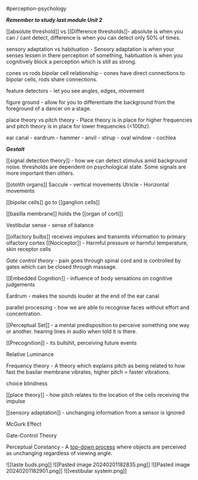 #perception-psychology 

***Remember to study last module Unit 2***

[[absolute threshold]] vs [[Difference thresholds]]- absolute is when you can / cant detect, difference is when you can detect only 50% of times.

sensory adaptation vs habituation - Sensory adaptation is when your senses lessen in there perception of something, habituation is when you cognitively block a perception which is still as strong.

cones vs rods bipolar cell relationship - cones have direct connections to bipolar cells, rods share connections.

feature detectors - let you see angles, edges, movement

figure ground - allow for you to differentiate the background from the foreground of a dancer on a stage.

place theory vs pitch theory - Place theory is in place for higher frequencies and pitch theory is in place for lower frequencies (<100hz).

ear canal - eardrum - hammer - anvil - stirup - oval window - cochlea

***Gestalt***

[[signal detection theory]] - how we can detect stimulus amid background noise. thresholds are dependent on psychological state. Some signals are more important then others. 

[[otolith organs]]
Saccule - vertical movements
Utricle - Horizontal movements

[[bipolar cells]] go to [[ganglion cells]]

[[basilla membrane]] holds the [[organ of corti]]

Vestibular sense - sense of balance

[[olfactory bulbs]] receives impulses and transmits information to primary olfactory cortex
[[Nociceptor]] - Harmful pressure or harmful temperature, skin receptor cells

*Gate control theory* - pain goes through spinal cord and is controlled by gates which can be closed through massage.

[[Embedded Cognition]] - influence of body sensations on cognitive judgements

Eardrum - makes the sounds louder at the end of the ear canal

parallel processing - how we are able to recognise faces without effort and concentration.

[[Perceptual Set]] - a mental predisposition to perceive something one way or another. hearing lines in audio when told it is there.

[[Precognition]] - its bullshit, perceiving future events

Relative Luminance

Frequency theory - A theory which explains pitch as being related to how fast the basilar membrane vibrates, higher pitch = faster vibrations.

choice blindness

[[place theory]] - how pitch relates to the location of the cells receiving the impulse

[[sensory adaptation]] - unchanging information from a sensor is ignored

McGurk Effect

Gate-Control Theory

Perceptual Constancy - A [top-down process](app://obsidian.md/Top-down%20Processing) where objects are perceived as unchanging regardless of viewing angle.

![[taste buds.png]]
![[Pasted image 20240201182835.png]]
![[Pasted image 20240201182901.png]]
![[vestibular system.png]]